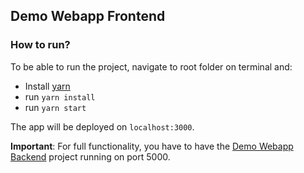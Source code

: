 ## Demo Webapp Frontend

### How to run?
To be able to run the project, navigate to root folder on terminal and:

- Install [yarn](https://yarnpkg.com/lang/en/docs/install/#mac-stable)
- run `yarn install`
- run `yarn start`

The app will be deployed on `localhost:3000`.

**Important**: For full functionality, you have to have the [Demo Webapp Backend](https://github.com/kipoi/demo-webapp-backend) project running on port 5000.